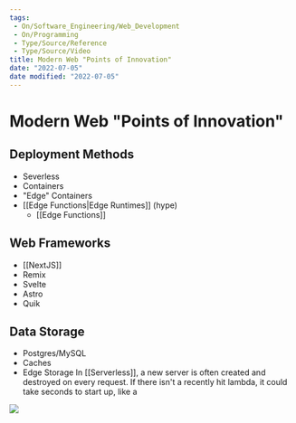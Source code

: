 ```yaml
---
tags:
 - On/Software_Engineering/Web_Development
 - On/Programming
 - Type/Source/Reference
 - Type/Source/Video
title: Modern Web "Points of Innovation"
date: "2022-07-05"
date modified: "2022-07-05"
---
```


# Modern Web "Points of Innovation"

## Deployment Methods
- Severless
- Containers
- "Edge" Containers
- [[Edge Functions|Edge Runtimes]] (hype)
	- [[Edge Functions]]

## Web Frameworks
- [[NextJS]]
- Remix
- Svelte
- Astro
- Quik

## Data Storage
- Postgres/MySQL
- Caches
- Edge Storage
In [[Serverless]], a new server is often created and destroyed on every request. If there isn't a recently hit lambda, it could take seconds to start up, like a

![](https://i.imgur.com/qftSym6.png)
